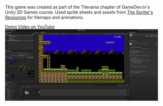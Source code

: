 This game was created as part of the Tilevania chapter of GameDev.tv's Unity 2D Games course. Used sprite sheets and assets from [The Spriter's Resources](https://www.spriters-resource.com/) for tilemaps and animations. 

[Demo Video on YouTube](https://www.youtube.com/watch?v=puzG36l9mDQ)
[![Blaster Master in Unity Editor](blaster-master.png)](https://www.youtube.com/watch?v=puzG36l9mDQ)
